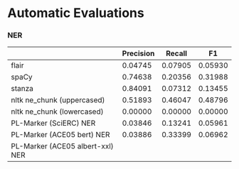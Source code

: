 # Automatic Evaluations

### NER

|                                  | Precision | Recall  | F1      |
|----------------------------------|-----------|---------|---------|
| flair                            | 0.04745   | 0.07905 | 0.05930 |
| spaCy                            | 0.74638   | 0.20356 | 0.31988 |
| stanza                           | 0.84091   | 0.07312 | 0.13455 |
| nltk ne_chunk (uppercased)       | 0.51893   | 0.46047 | 0.48796 |
| nltk ne_chunk (lowercased)       | 0.00000   | 0.00000 | 0.00000 |
| PL-Marker (SciERC) NER           | 0.03846   | 0.13241 | 0.05961 |
| PL-Marker (ACE05 bert) NER       | 0.03886   | 0.33399 | 0.06962 |
| PL-Marker (ACE05 albert-xxl) NER |    |  |  |